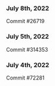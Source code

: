 ### July 8th, 2022

Commit #26719

### July 5th, 2022

Commit #314353


### July 4th, 2022

Commit #72281
